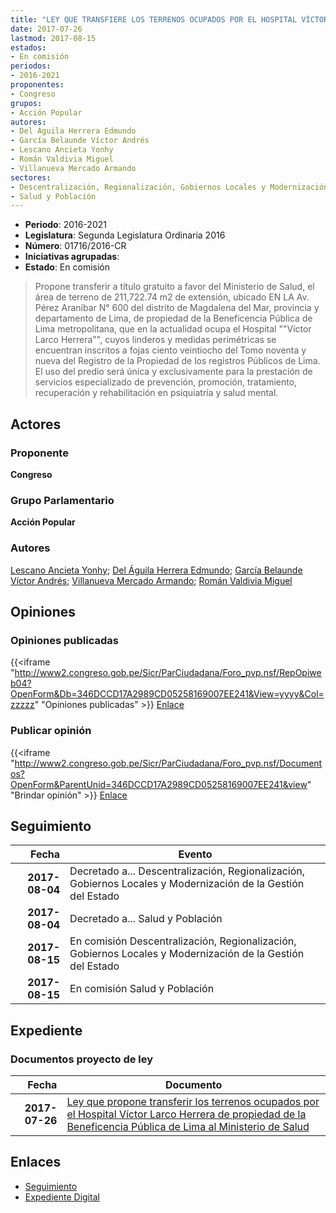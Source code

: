```yaml
---
title: "LEY QUE TRANSFIERE LOS TERRENOS OCUPADOS POR EL HOSPITAL VÍCTOR LARCO HERRERA AL MINISTERIO DE SALUD"
date: 2017-07-26
lastmod: 2017-08-15
estados:
- En comisión
periodos:
- 2016-2021
proponentes:
- Congreso
grupos:
- Acción Popular
autores:
- Del Águila Herrera Edmundo
- García Belaunde Víctor Andrés
- Lescano Ancieta Yonhy
- Román Valdivia Miguel
- Villanueva Mercado Armando
sectores:
- Descentralización, Regionalización, Gobiernos Locales y Modernización de la Gestión del Estado
- Salud y Población
---
```

- **Periodo**: 2016-2021
- **Legislatura**: Segunda Legislatura Ordinaria 2016
- **Número**: 01716/2016-CR
- **Iniciativas agrupadas**: 
- **Estado**: En comisión

> Propone transferir a título gratuito a favor del Ministerio de Salud, el área de terreno de 211,722.74 m2 de extensión, ubicado EN LA Av. Pérez Araníbar N° 600 del distrito de Magdalena del Mar, provincia y departamento de Lima, de propiedad de la Beneficencia Pública de Lima metropolitana, que en la actualidad ocupa el Hospital ""Víctor Larco Herrera"", cuyos linderos y medidas perimétricas se encuentran inscritos a fojas ciento veintiocho del Tomo noventa y nueva del Registro de la Propiedad de los registros Públicos de Lima. El uso del predio será única y exclusivamente para la prestación de servicios especializado de prevención, promoción, tratamiento, recuperación y rehabilitación en psiquiatría y salud mental.


## Actores

### Proponente

**Congreso**

### Grupo Parlamentario

**Acción Popular**

### Autores

[Lescano Ancieta Yonhy](mailto:mailto:ylescano@congreso.gob.pe); [Del Águila Herrera Edmundo](mailto:mailto:edelaguila@congreso.gob.pe); [García Belaunde Víctor Andrés](mailto:mailto:vgarciabelaunde@congreso.gob.pe); [Villanueva Mercado Armando](mailto:mailto:avillanuevam@congreso.gob.pe); [Román Valdivia Miguel](mailto:mailto:mroman@congreso.gob.pe)

## Opiniones

### Opiniones publicadas

{{<iframe "http://www2.congreso.gob.pe/Sicr/ParCiudadana/Foro_pvp.nsf/RepOpiweb04?OpenForm&Db=346DCCD17A2989CD05258169007EE241&View=yyyy&Col=zzzzz" "Opiniones publicadas" >}}
[Enlace](http://www2.congreso.gob.pe/Sicr/ParCiudadana/Foro_pvp.nsf/RepOpiweb04?OpenForm&Db=346DCCD17A2989CD05258169007EE241&View=yyyy&Col=zzzzz)

### Publicar opinión

{{<iframe "http://www2.congreso.gob.pe/Sicr/ParCiudadana/Foro_pvp.nsf/Documentos?OpenForm&ParentUnid=346DCCD17A2989CD05258169007EE241&view" "Brindar opinión" >}}
[Enlace](http://www2.congreso.gob.pe/Sicr/ParCiudadana/Foro_pvp.nsf/Documentos?OpenForm&ParentUnid=346DCCD17A2989CD05258169007EE241&view)


## Seguimiento

| Fecha | Evento |
|------:|--------|
| **2017-08-04** | Decretado a... Descentralización, Regionalización, Gobiernos Locales y Modernización de la Gestión del Estado |
| **2017-08-04** | Decretado a... Salud y Población |
| **2017-08-15** | En comisión Descentralización, Regionalización, Gobiernos Locales y Modernización de la Gestión del Estado |
| **2017-08-15** | En comisión Salud y Población |

## Expediente

### Documentos proyecto de ley

| Fecha | Documento |
|------:|-----------|
| **2017-07-26** | [Ley que propone transferir los terrenos ocupados por el Hospital Víctor Larco Herrera de propiedad de la Beneficencia Pública de Lima al Ministerio de Salud](http://www.leyes.congreso.gob.pe/Documentos/2016_2021/Proyectos_de_Ley_y_de_Resoluciones_Legislativas/PL0171620170726.PDF) |

## Enlaces

- [Seguimiento](http://www2.congreso.gob.pe/Sicr/TraDocEstProc/CLProLey2016.nsf/f7fff46988ca05b1052578e100829cc7/8b6eef39290b477405258169007c0b71?OpenDocument)
- [Expediente Digital](http://www2.congreso.gob.pe/Sicr/TraDocEstProc/Expvirt_2011.nsf/visbusqptramdoc1621/01716?opendocument)

